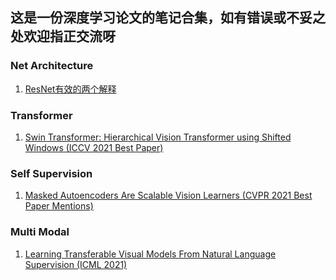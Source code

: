 ## 这是一份深度学习论文的笔记合集，如有错误或不妥之处欢迎指正交流呀


### Net Architecture
1. [ResNet有效的两个解释](https://zhuanlan.zhihu.com/p/469618725)

### Transformer
1. [Swin Transformer: Hierarchical Vision Transformer using Shifted Windows (ICCV 2021 Best Paper)](https://zhuanlan.zhihu.com/p/469360918/)

### Self Supervision
1. [Masked Autoencoders Are Scalable Vision Learners (CVPR 2021 Best Paper Mentions)](https://zhuanlan.zhihu.com/p/469514863/)

### Multi Modal
1. [Learning Transferable Visual Models From Natural Language Supervision (ICML 2021)](https://zhuanlan.zhihu.com/p/469580915/)
